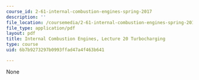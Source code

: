 ```yaml
---
course_id: 2-61-internal-combustion-engines-spring-2017
description: ''
file_location: /coursemedia/2-61-internal-combustion-engines-spring-2017/6b7b9273297b0993ffad47a4f463b641_MIT2_61S17_lec20.pdf
file_type: application/pdf
layout: pdf
title: Internal Combustion Engines, Lecture 20 Turbocharging
type: course
uid: 6b7b9273297b0993ffad47a4f463b641

---
```

None